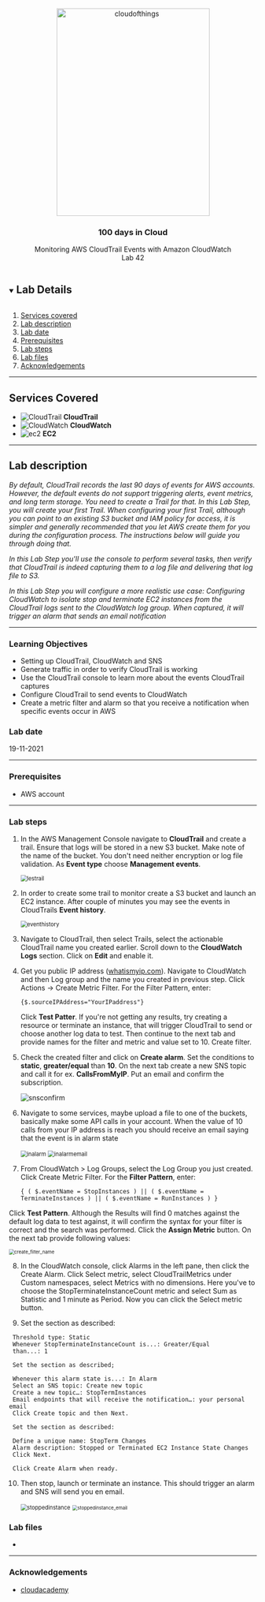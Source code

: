 

<br />

<p align="center">
  <a href="img/">
    <img src="img/lab42_diagram.jpg" alt="cloudofthings" width="311" height="421">
  </a>
  <h3 align="center">100 days in Cloud</h3>
<p align="center">
    Monitoring AWS CloudTrail Events with Amazon CloudWatch
    <br />
    Lab 42
    <br/>
  </p>






</p>

<details open="open">
  <summary><h2 style="display: inline-block">Lab Details</h2></summary>
  <ol>
    <li><a href="#services-covered">Services covered</a>
    <li><a href="#lab-description">Lab description</a></li>
    </li>
    <li><a href="#lab-date">Lab date</a></li>
    <li><a href="#prerequisites">Prerequisites</a></li>    
    <li><a href="#lab-steps">Lab steps</a></li>
    <li><a href="#lab-files">Lab files</a></li>
    <li><a href="#acknowledgements">Acknowledgements</a></li>
  </ol>
</details>

---

## Services Covered
* ![CloudTrail](https://github.com/CloudedThings/100-Days-in-Cloud/blob/main/images/CloudTrail.png) **CloudTrail**
* ![CloudWatch](https://github.com/CloudedThings/100-Days-in-Cloud/blob/main/images/CloudWatch.png) **CloudWatch**
* ![ec2](https://github.com/CloudedThings/100-Days-in-Cloud/blob/main/images/AmazonEC2.png) **EC2**
---

## Lab description

*By default, CloudTrail records the last 90 days of events for AWS accounts. However, the default events do not support triggering alerts, event metrics, and long term storage. You need to create a Trail for that. In this Lab Step, you will create your first Trail. When configuring your first Trail, although you can point to an existing S3 bucket and IAM policy for access, it is simpler and generally recommended that you let AWS create them for you during the configuration process. The instructions below will guide you through doing that.*

*In this Lab Step you'll use the console to perform several tasks, then verify that CloudTrail is indeed capturing them to a log file and delivering that log file to S3.* 

*In this Lab Step you will configure a more realistic use case: Configuring CloudWatch to isolate stop and terminate EC2 instances from the CloudTrail logs sent to the CloudWatch log group. When captured, it will trigger an alarm that sends an email notification*

---

### Learning Objectives
* Setting up CloudTrail, CloudWatch and SNS
* Generate traffic in order to verify CloudTrail is working
* Use the CloudTrail console to learn more about the events CloudTrail captures
* Configure CloudTrail to send events to CloudWatch
* Create a metric filter and alarm so that you receive a notification when specific events occur in AWS

### Lab date
19-11-2021

---

### Prerequisites
* AWS account

---

### Lab steps
1. In the AWS Management Console navigate to **CloudTrail** and create a trail. Ensure that logs will be stored in a new S3 bucket. Make note of the name of the bucket. You don't need neither encryption or log file validation. As **Event type** choose **Management events**. 

   <img src="img/lab42_lestrail.jpg" alt="lestrail" style="zoom:80%;" />

2. In order to create some trail to monitor create a S3 bucket and launch an EC2 instance. After couple of minutes you may see the events in CloudTrails **Event history**.

   <img src="img/lab42_eventhistory.jpg" alt="eventhistory" style="zoom:80%;" />

3. Navigate to CloudTrail, then select Trails, select the actionable CloudTrail name you created earlier. Scroll down to the **CloudWatch Logs** section. Click on **Edit** and enable it.

4. Get you public IP address ([whatismyip.com](http://www.whatismyip.com/)). Navigate to CloudWatch and then Log group and the name you created in previous step. Click Actions -> Create Metric Filter. For the Filter Pattern, enter:  

   ```
   {$.sourceIPAddress="YourIPaddress"}
   ```

   Click **Test Patter**. If you're not getting any results, try creating a resource or terminate an instance, that will trigger CloudTrail to send or choose another log data to test. Then continue to the next tab and provide names for the filter and metric and value set to 10. Create filter.

5. Check the created filter and click on **Create alarm**. Set the conditions to **static**, **greater/equal** than **10**. On the next tab create a new SNS topic and call it for ex. **CallsFromMyIP**. Put an email and confirm the subscription.

   ![snsconfirm](img/lab42_snsconfirm.jpg)

6. Navigate to some services, maybe upload a file to one of the buckets, basically make some API calls in your account. When the value of 10 calls from your IP address is reach you should receive an email saying that the event is in alarm state

   <img src="img/lab42_inalaram.jpg" alt="inalarm" style="zoom:80%;" />

   <img src="img/lab42_inalaramemail.jpg" alt="inalarmemail" style="zoom:80%;" />

7. From CloudWatch > Log Groups, select the Log Group you just created. Click Create Metric Filter. For the **Filter Pattern**, enter: 

   ```
   { ( $.eventName = StopInstances ) || ( $.eventName = TerminateInstances ) || ( $.eventName = RunInstances ) }
   ```

  Click **Test Pattern**. Although the Results will find 0 matches against the default log data to test against, it will confirm the syntax for your filter is correct and the search was performed. Click the **Assign Metric** button. On the next tab provide following values:

   <img src="img/lab42_create_filter_name.jpg" alt="create_filter_name" style="zoom:67%;" />

8.  In the CloudWatch console, click Alarms in the left pane, then click the Create Alarm. Click Select metric, select CloudTrailMetrics under Custom namespaces, select Metrics with no dimensions. Here you've to choose the StopTerminateInstanceCount metric and select Sum as Statistic and 1 minute as Period. Now you can click the Select metric button. 

9.  Set the section as described:
  ```
   Threshold type: Static
   Whenever StopTerminateInstanceCount is...: Greater/Equal
   than...: 1

   Set the section as described;

   Whenever this alarm state is...: In Alarm
   Select an SNS topic: Create new topic
   Create a new topic…: StopTermInstances
   Email endpoints that will receive the notification…: your personal email
   Click Create topic and then Next.

   Set the section as described:

   Define a unique name: StopTerm Changes
   Alarm description: Stopped or Terminated EC2 Instance State Changes
   Click Next.

   Click Create Alarm when ready.
  ```
10. Then stop, launch or terminate an instance. This should trigger an alarm and SNS will send you en email.

    <img src="img/lab42_stopedinstance.jpg" alt="stoppedinstance" style="zoom:80%;" />

    <img src="img/lab42_stopedinstance_email.jpg" alt="stoppedinstance_email" style="zoom:67%;" />

### Lab files
* 
---

### Acknowledgements
* [cloudacademy](https://cloudacademy.com/lab/monitoring-aws-cloudtrail-events-amazon-cloudwatch/?context_id=954&context_resource=lp)

